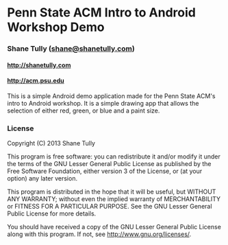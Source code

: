 Penn State ACM Intro to Android Workshop Demo
===

### Shane Tully (shane@shanetully.com)
#### http://shanetully.com
#### http://acm.psu.edu

This is a simple Android demo application made for the Penn State ACM's intro to Android workshop.
It is a simple drawing app that allows the selection of either red, green, or blue and a paint size.

### License

Copyright (C) 2013 Shane Tully

This program is free software: you can redistribute it and/or modify it under the terms of the GNU Lesser General Public License as published by the Free Software Foundation, either version 3 of the License, or (at your option) any later version.

This program is distributed in the hope that it will be useful, but WITHOUT ANY WARRANTY; without even the implied warranty of MERCHANTABILITY or FITNESS FOR A PARTICULAR PURPOSE. See the GNU Lesser General Public License for more details.

You should have received a copy of the GNU Lesser General Public License along with this program. If not, see http://www.gnu.org/licenses/.

